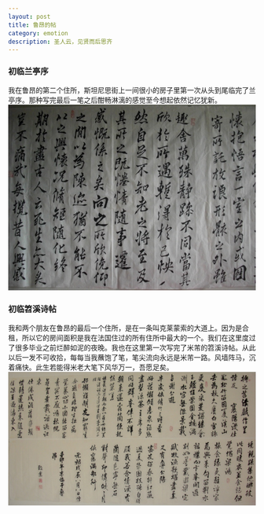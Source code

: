 ```yaml
---
layout: post
title: 鲁昂的帖
category: emotion
description: 圣人云，见贤而后思齐
---
```

### 初临兰亭序
我在鲁昂的第二个住所，斯坦尼思街上一间很小的房子里第一次从头到尾临完了兰亭序。那种写完最后一笔之后酣畅淋漓的感觉至今想起依然记忆犹新。
![Rouen1](/images/emotion/Rouen/2011RouenLanting.jpg)

### 初临笤溪诗帖
我和两个朋友在鲁昂的最后一个住所，是在一条叫克莱蒙索的大道上。因为是合租，所以它的房间面积是我在法国住过的所有住所中最大的一个。我们在这里度过了很多毕业之前烂醉如泥的夜晚。我也在这里第一次写完了米芾的笤溪诗帖。从此以后一发不可收拾，每每当我蘸饱了笔，笔尖流向永远是米芾一路。风墙阵马，沉着痛快。此生若能得米老大笔下风华万一，吾愿足矣。
![Rouen2](/images/emotion/Rouen/2011RouenTxst.jpg)